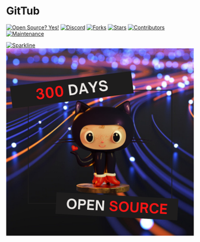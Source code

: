 # GitTub

[![Open Source? Yes!][os-shield]][os-url]
[![Discord][discord-shield]][discord-url]
[![Forks][forks-shield]][forks-url]
[![Stars][stars-shield]][stars-url]
[![Contributors][contributors-shield]][contributors-url]
[![Maintenance][maintainence-shield]][maintainence-url]

[![Sparkline][sparkline-shield]][sparkline-url]
![img](https://github.com/IIITKalyaniFOSC/GitTub/blob/main/1.png)

<!-- MARKDOWN LINKS & IMAGES -->
<!-- https://www.markdownguide.org/basic-syntax/#reference-style-links -->

[contributors-shield]: https://img.shields.io/github/contributors/IIITKalyaniFOSC/GitTub.svg?style=plastic
[contributors-url]: https://github.com/IIITKalyaniFOSC/GitTub/graphs/contributors
[forks-shield]: https://img.shields.io/github/forks/IIITKalyaniFOSC/GitTub.svg?style=plastic
[forks-url]: https://github.com/IIITKalyaniFOSC/GitTub/network/members
[stars-shield]: https://img.shields.io/github/stars/IIITKalyaniFOSC/GitTub.svg?style=plastic
[stars-url]: https://github.com/IIITKalyaniFOSC/GitTub/stargazers
[maintainence-shield]: https://img.shields.io/badge/Maintained%3F-yes-green.svg
[maintainence-url]: https://GitHub.com/IIITKalyaniFOSC/GitTub/StrapDown.js/graphs/commit-activity
[sparkline-shield]: https://stars.medv.io/IIITKalyaniFOSC.svg
[sparkline-url]: https://stars.medv.io/IIITKalyaniFOSC/badges
[discord-shield]: https://img.shields.io/discord/591914197219016707.svg?label=&logo=discord&logoColor=ffffff&color=7389D8&labelColor=6A7EC2
[discord-url]: https://discord.gg/4FA6s2NEwc
[os-shield]: https://badgen.net/badge/Open%20Source%20%3F/Yes%21/blue?icon=github
[os-url]: https://github.com/IIITKalyaniFOSC/GitTub
